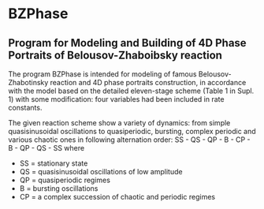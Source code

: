 BZPhase
=======

Program for Modeling and Building of 4D Phase Portraits of Belousov-Zhaboibsky reaction
---

The program BZPhase is intended for modeling of famous Belousov-Zhabotinsky
reaction and 4D phase portraits construction, in accordance with the model
based on the detailed eleven-stage scheme (Table 1 in Supl. 1) with some
modification: four variables had been included in rate constants.

The given reaction scheme show a variety of dynamics: from simple quasisinusoidal
oscillations to quasiperiodic, bursting, complex periodic and various chaotic ones
in following alternation order:
SS - QS - QP - B - CP - B - QP - QS - SS
where
*  SS = stationary state
*  QS = quasisinusoidal oscillations of low amplitude
*  QP = quasiperiodic regimes
*  B  = bursting oscillations
*  CP = a complex succession of chaotic and periodic regimes



